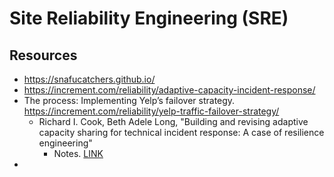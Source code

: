 # Site Reliability Engineering (SRE)



## Resources

- https://snafucatchers.github.io/
- https://increment.com/reliability/adaptive-capacity-incident-response/
- The process: Implementing Yelp’s failover strategy. https://increment.com/reliability/yelp-traffic-failover-strategy/
  - Richard I. Cook, Beth Adele Long, "Building and revising adaptive capacity sharing for technical incident response: A case of resilience engineering"
    - Notes. [LINK](./notes/building_and_reversing_adaptative_capacity_sharing.md)
- 

